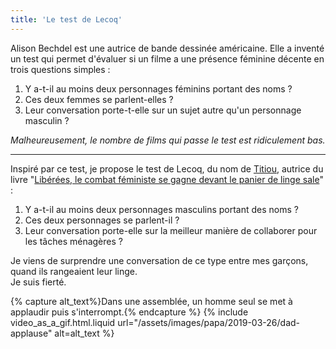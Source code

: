 ```yaml
---
title: 'Le test de Lecoq'
---
```


Alison Bechdel est une autrice de bande dessinée américaine. Elle a inventé un
test qui permet d'évaluer si un filme a une présence féminine décente en trois
questions simples :

1. Y a-t-il au moins deux personnages féminins portant des noms ?
2. Ces deux femmes se parlent-elles ?
3. Leur conversation porte-t-elle sur un sujet autre qu'un personnage masculin ?

_Malheureusement, le nombre de films qui passe le test est ridiculement bas._

---

Inspiré par ce test, je propose le test de Lecoq, du nom de
[Titiou](https://twitter.com/titiou), autrice du livre
"[Libérées, le combat féministe se gagne devant le panier de linge sale](https://www.fayard.fr/documents-temoignages/liberees-9782213705347)"
:

1. Y a-t-il au moins deux personnages masculins portant des noms ?
2. Ces deux personnages se parlent-il ?
3. Leur conversation porte-elle sur la meilleur manière de collaborer pour les
   tâches ménagères ?

Je viens de surprendre une conversation de ce type entre mes garçons, quand ils
rangeaient leur linge.  
Je suis fierté.

{% capture alt_text%}Dans une assemblée, un homme seul se met à applaudir puis
s'interrompt.{% endcapture %} {% include video_as_a_gif.html.liquid
url="/assets/images/papa/2019-03-26/dad-applause"
alt=alt_text
%}
